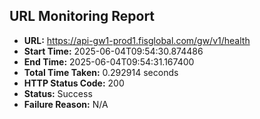 ## URL Monitoring Report

- **URL:** https://api-gw1-prod1.fisglobal.com/gw/v1/health
- **Start Time:** 2025-06-04T09:54:30.874486
- **End Time:** 2025-06-04T09:54:31.167400
- **Total Time Taken:** 0.292914 seconds
- **HTTP Status Code:** 200
- **Status:** Success
- **Failure Reason:** N/A
